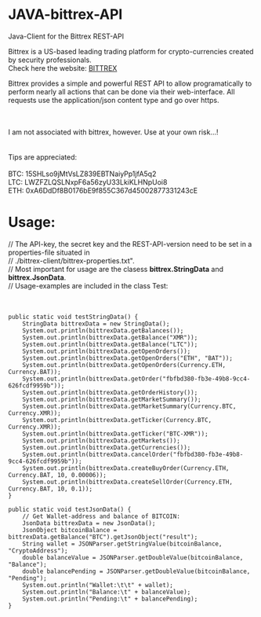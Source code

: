 # JAVA-bittrex-API
Java-Client for the Bittrex REST-API


Bittrex is a US-based leading trading platform for crypto-currencies created by security professionals. 
<br/>Check here the website: <a href="http://www.bittrex.com">BITTREX</a>

Bittrex provides a simple and powerful REST API to allow programatically to perform nearly all actions that can be done via  their web-interface. All requests use the application/json content type and go over https. 


<br/><br/>
I am not associated  with bittrex, however. Use at your own risk...!
<br/><br/><br/>
Tips are appreciated:
<br/><br/>
BTC: 15SHLso9jMtVsLZ839EBTNaiyPp1jfA5q2<br/>
LTC: LWZFZLQSLNxpF6a56zyU33LkiKLHNpUoi8<br/>
ETH: 0xA6DdDf8B0176bE9f855C367d45002877331243cE<br/>

# Usage:

// The  API-key, the secret key and the REST-API-version need to be set in a properties-file situated in<br/>
// ./bittrex-client/bittrex-properties.txt".</br>
// Most important for usage are the clasess <b>bittrex.StringData</b> and <b>bittrex.JsonData</b>. <br/>
// Usage-examples are included in the class Test:<br/>
<br/>
<br/>

	public static void testStringData() {
		StringData bittrexData = new StringData();
		System.out.println(bittrexData.getBalances());
		System.out.println(bittrexData.getBalance("XMR"));
		System.out.println(bittrexData.getBalance("LTC"));
		System.out.println(bittrexData.getOpenOrders());
		System.out.println(bittrexData.getOpenOrders("ETH", "BAT"));
		System.out.println(bittrexData.getOpenOrders(Currency.ETH, Currency.BAT));
		System.out.println(bittrexData.getOrder("fbfbd380-fb3e-49b8-9cc4-626fcdf9959b"));
		System.out.println(bittrexData.getOrderHistory());
		System.out.println(bittrexData.getMarketSummary());
		System.out.println(bittrexData.getMarketSummary(Currency.BTC, Currency.XMR));
		System.out.println(bittrexData.getTicker(Currency.BTC, Currency.XMR));
		System.out.println(bittrexData.getTicker("BTC-XMR"));
		System.out.println(bittrexData.getMarkets());
		System.out.println(bittrexData.getCurrencies());
		System.out.println(bittrexData.cancelOrder("fbfbd380-fb3e-49b8-9cc4-626fcdf9959b"));
		System.out.println(bittrexData.createBuyOrder(Currency.ETH, Currency.BAT, 10, 0.00006));
		System.out.println(bittrexData.createSellOrder(Currency.ETH, Currency.BAT, 10, 0.1));
	}

	public static void testJsonData() {
		// Get Wallet-address and balance of BITCOIN:
		JsonData bittrexData = new JsonData();
		JsonObject bitcoinBalance = bittrexData.getBalance("BTC").getJsonObject("result");
		String wallet = JSONParser.getStringValue(bitcoinBalance, "CryptoAddress");
		double balanceValue = JSONParser.getDoubleValue(bitcoinBalance, "Balance");
		double balancePending = JSONParser.getDoubleValue(bitcoinBalance, "Pending");
		System.out.println("Wallet:\t\t" + wallet);
		System.out.println("Balance:\t" + balanceValue);
		System.out.println("Pending:\t" + balancePending);		
	}
